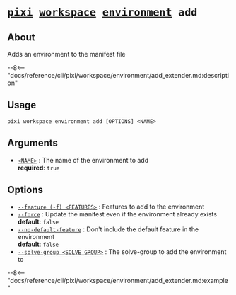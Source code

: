 <!--- This file is autogenerated. Do not edit manually! -->
# <code>[pixi](../../../pixi.md) [workspace](../../workspace.md) [environment](../environment.md) add</code>

## About
Adds an environment to the manifest file

--8<-- "docs/reference/cli/pixi/workspace/environment/add_extender.md:description"

## Usage
```
pixi workspace environment add [OPTIONS] <NAME>
```

## Arguments
- <a id="arg-<NAME>" href="#arg-<NAME>">`<NAME>`</a>
:  The name of the environment to add
<br>**required**: `true`

## Options
- <a id="arg---feature" href="#arg---feature">`--feature (-f) <FEATURES>`</a>
:  Features to add to the environment
- <a id="arg---force" href="#arg---force">`--force`</a>
:  Update the manifest even if the environment already exists
<br>**default**: `false`
- <a id="arg---no-default-feature" href="#arg---no-default-feature">`--no-default-feature`</a>
:  Don't include the default feature in the environment
<br>**default**: `false`
- <a id="arg---solve-group" href="#arg---solve-group">`--solve-group <SOLVE_GROUP>`</a>
:  The solve-group to add the environment to

--8<-- "docs/reference/cli/pixi/workspace/environment/add_extender.md:example"
